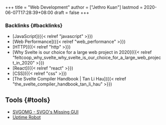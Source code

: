 +++
title = "Web Development"
author = ["Jethro Kuan"]
lastmod = 2020-06-07T17:28:39+08:00
draft = false
+++

### Backlinks {#backlinks}

- [JavaScript]({{< relref "javascript" >}})
- [Web Performance]({{< relref "web_performance" >}})
- [HTTP]({{< relref "http" >}})
- [Why Svelte is our choice for a large web project in 2020]({{< relref "feltcoop_why_svelte_why_svelte_is_our_choice_for_a_large_web_project_in_2020" >}})
- [React]({{< relref "react" >}})
- [CSS]({{< relref "css" >}})
- [The Svelte Compiler Handbook | Tan Li Hau]({{< relref "the_svelte_compiler_handbook_tan_li_hau" >}})

## Tools {#tools}

- [SVGOMG - SVGO's Missing GUI](https://jakearchibald.github.io/svgomg/)
- [Uptime Robot](https://uptimerobot.com)
